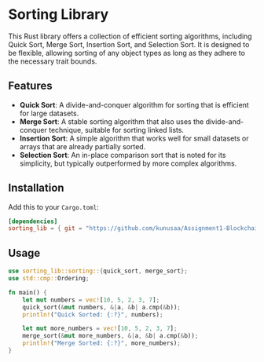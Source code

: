 # Sorting Library

This Rust library offers a collection of efficient sorting algorithms, including Quick Sort, Merge Sort, Insertion Sort, and Selection Sort. It is designed to be flexible, allowing sorting of any object types as long as they adhere to the necessary trait bounds.

## Features

- **Quick Sort**: A divide-and-conquer algorithm for sorting that is efficient for large datasets.
- **Merge Sort**: A stable sorting algorithm that also uses the divide-and-conquer technique, suitable for sorting linked lists.
- **Insertion Sort**: A simple algorithm that works well for small datasets or arrays that are already partially sorted.
- **Selection Sort**: An in-place comparison sort that is noted for its simplicity, but typically outperformed by more complex algorithms.

## Installation

Add this to your `Cargo.toml`:

```toml
[dependencies]
sorting_lib = { git = "https://github.com/kunusaa/Assignment1-Blockchain2.git" }
```

## Usage
```rust
use sorting_lib::sorting::{quick_sort, merge_sort};
use std::cmp::Ordering;

fn main() {
    let mut numbers = vec![10, 5, 2, 3, 7];
    quick_sort(&mut numbers, &|a, &b| a.cmp(&b));
    println!("Quick Sorted: {:?}", numbers);

    let mut more_numbers = vec![10, 5, 2, 3, 7];
    merge_sort(&mut more_numbers, &|a, &b| a.cmp(&b));
    println!("Merge Sorted: {:?}", more_numbers);
}
```

